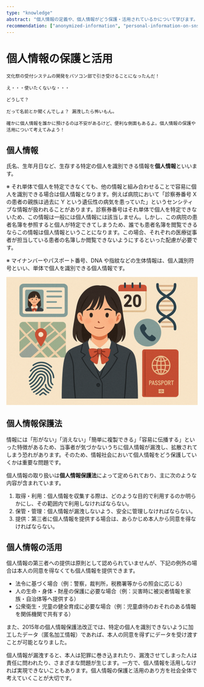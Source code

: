 ```yaml
---
type: "knowledge"
abstract: "個人情報の定義や、個人情報がどう保護・活用されているかについて学びます。"
recommendation: ["anonymized-information", "personal-information-on-sns"]
---
```


# 個人情報の保護と活用

```:dialog:left:student1:exclamation
文化祭の受付システムの開発をパソコン部で引き受けることになったんだ！
```

```:dialog:right:student2:surprise
え・・・使いたくないな・・・
```

```:dialog:left:student1:panic
どうして？
```

```:dialog:right:student2:surprise
だって名前とか聞くんでしょ？ 漏洩したら怖いもん。
```

```:dialog:left:teacher2:normal
確かに個人情報を誰かに預けるのは不安があるけど、便利な側面もあるよ。個人情報の保護や活用について考えてみよう！
```

## 個人情報

氏名、生年月日など、生存する特定の個人を識別できる情報を**個人情報**といいます。

※ それ単体で個人を特定できなくても、他の情報と組み合わせることで容易に個人を識別できる場合は個人情報となります。例えば病院において「診察券番号 X の患者の親族は過去に Y という遺伝性の病気を患っていた」というセンシティブな情報が扱われることがあります。診察券番号はそれ単体で個人を特定できないため、この情報は一般には個人情報には該当しません。しかし、この病院の患者名簿を参照すると個人が特定できてしまうため、誰でも患者名簿を閲覧できるならこの情報は個人情報ということになります。この場合、それぞれの医療従事者が担当している患者の名簿しか閲覧できないようにするといった配慮が必要です。

※ マイナンバーやパスポート番号、DNA や指紋などの生体情報は、個人識別符号といい、単体で個人を識別できる個人情報です。

![個人に関する様々な情報が個人情報に該当します](/h30-informatics1/1-information-society-b/images/personal-information.png)

## 個人情報保護法

情報には「形がない」「消えない」「簡単に複製できる」「容易に伝播する」といった特徴があるため、当事者が気づかないうちに個人情報が漏洩し、拡散されてしまう恐れがあります。そのため、情報社会において個人情報をどう保護していくかは重要な問題です。

個人情報の取り扱いは**個人情報保護法**によって定められており、主に次のような内容が含まれています。

1. 取得・利用：個人情報を収集する際は、どのような目的で利用するのか明らかにし、その範囲内で利用しなければならない。
2. 保管・管理：個人情報が漏洩しないよう、安全に管理しなければならない。
3. 提供：第三者に個人情報を提供する場合は、あらかじめ本人から同意を得なければならない。

## 個人情報の活用

個人情報の第三者への提供は原則として認められていませんが、下記の例外の場合は本人の同意を得なくても個人情報を提供できます。

- 法令に基づく場合（例：警察，裁判所，税務署等からの照会に応じる）
- 人の生命・身体・財産の保護に必要な場合（例：災害時に被災者情報を家族・自治体等へ提供する）
- 公衆衛生・児童の健全育成に必要な場合（例：児童虐待のおそれのある情報を関係機関で共有する）

また、2015年の個人情報保護法改正では、特定の個人を識別できないように加工したデータ（匿名加工情報）であれば、本人の同意を得ずにデータを受け渡すことが可能となりました。

個人情報が漏洩すると、本人は犯罪に巻き込まれたり、漏洩させてしまった人は責任に問われたり、さまざまな問題が生じます。一方で、個人情報を活用しなければ実現できないこともあります。個人情報の保護と活用のあり方を社会全体で考えていくことが大切です。
